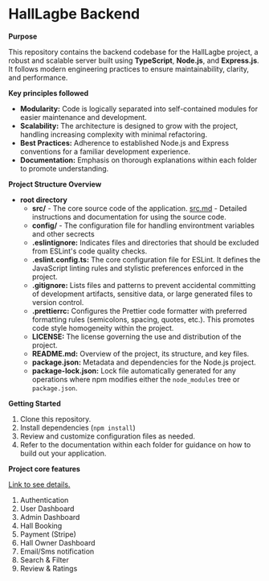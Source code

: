 # HallLagbe Backend

**Purpose**

This repository contains the backend codebase for the HallLagbe project, a robust and scalable server built using **TypeScript**, **Node.js**, and **Express.js**. It follows modern engineering practices to ensure maintainability, clarity, and performance.

**Key principles followed**

- **Modularity:** Code is logically separated into self-contained modules for easier maintenance and development.
- **Scalability:** The architecture is designed to grow with the project, handling increasing complexity with minimal refactoring.
- **Best Practices:** Adherence to established Node.js and Express conventions for a familiar development experience.
- **Documentation:** Emphasis on thorough explanations within each folder to promote understanding.

**Project Structure Overview**

- **root directory**
  - **src/** - The core source code of the application. [src.md](/src/src.md) - Detailed instructions and documentation for using the source code.
  - **config/** - The configuration file for handling environtment variables and other secrects
  - **.eslintignore:** Indicates files and directories that should be excluded from ESLint's code quality checks.
  - **.eslint.config.ts:** The core configuration file for ESLint. It defines the JavaScript linting rules and stylistic preferences enforced in the project.
  - **.gitignore:** Lists files and patterns to prevent accidental committing of development artifacts, sensitive data, or large generated files to version control.
  - **.prettierrc:** Configures the Prettier code formatter with preferred formatting rules (semicolons, spacing, quotes, etc.). This promotes code style homogeneity within the project.
  - **LICENSE:** The license governing the use and distribution of the project.
  - **README.md:** Overview of the project, its structure, and key files.
  - **package.json:** Metadata and dependencies for the Node.js project.
  - **package-lock.json:** Lock file automatically generated for any operations where npm modifies either the `node_modules` tree or `package.json`.

**Getting Started**

1. Clone this repository.
2. Install dependencies (`npm install`)
3. Review and customize configuration files as needed.
4. Refer to the documentation within each folder for guidance on how to build out your application.

**Project core features**

[Link to see details.](/HallLagbe%20core%20features.pdf)

1. Authentication
2. User Dashboard
3. Admin Dashboard
4. Hall Booking
5. Payment (Stripe)
6. Hall Owner Dashboard
7. Email/Sms notification
8. Search & Filter
9. Review & Ratings

